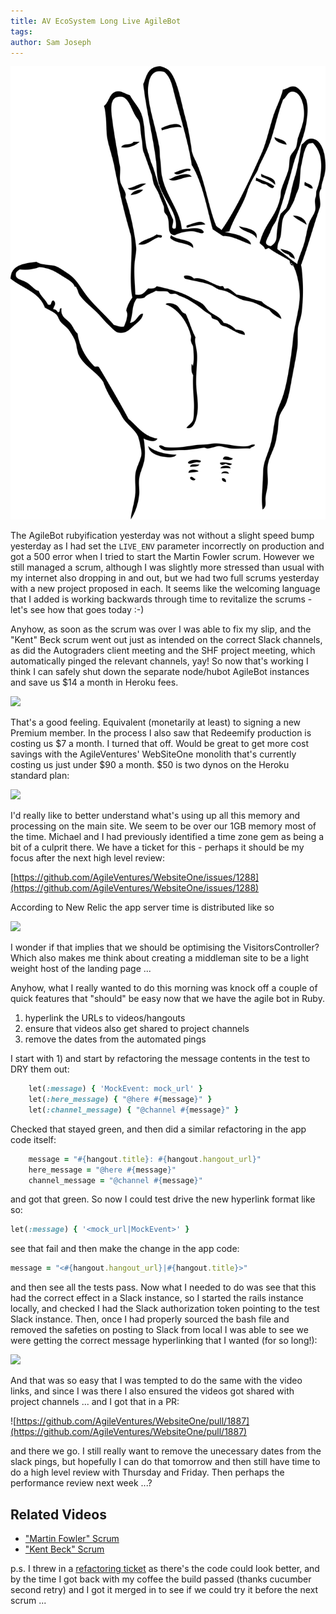 ```yaml
---
title: AV EcoSystem Long Live AgileBot
tags: 
author: Sam Joseph
---
```


![live long and prosper](../images/live_long_and_prosper.png)

The AgileBot rubyification yesterday was not without a slight speed bump yesterday as I had set the `LIVE_ENV` parameter incorrectly on production and got a 500 error when I tried to start the Martin Fowler scrum.  However we still managed a scrum, although I was slightly more stressed than usual with my internet also dropping in and out, but we had two full scrums yesterday with a new project proposed in each.  It seems like the welcoming language that I added is working backwards through time to revitalize the scrums - let's see how that goes today :-)

Anyhow, as soon as the scrum was over I was able to fix my slip, and the "Kent" Beck scrum went out just as intended on the correct Slack channels, as did the Autograders client meeting and the SHF project meeting, which automatically pinged the relevant channels, yay!  So now that's working I think I can safely shut down the separate node/hubot AgileBot instances and save us $14 a month in Heroku fees.

![](https://dl.dropbox.com/s/0f1hjompo116pzr/Screenshot%202017-10-10%2009.53.44.png?dl=1)

That's a good feeling.  Equivalent (monetarily at least) to signing a new Premium member.   In the process I also saw that Redeemify production is costing us $7 a month.  I turned that off.  Would be great to get more cost savings with the AgileVentures' WebSiteOne monolith that's currently costing us just under $90 a month.  $50 is two dynos on the Heroku standard plan:

![](https://dl.dropbox.com/s/ornq35b2xudjt05/Screenshot%202017-10-10%2009.57.56.png?dl=1)

I'd really like to better understand what's using up all this memory and processing on the main site.  We seem to be over our 1GB memory most of the time.  Michael and I had previously identified a time zone gem as being a bit of a culprit there.  We have a ticket for this - perhaps it should be my focus after the next high level review:

[https://github.com/AgileVentures/WebsiteOne/issues/1288](https://github.com/AgileVentures/WebsiteOne/issues/1288)

According to New Relic the app server time is distributed like so

![](https://dl.dropbox.com/s/br0mx5p34sxm12j/Screenshot%202017-10-10%2010.02.28.png?dl=0)

I wonder if that implies that we should be optimising the VisitorsController?  Which also makes me think about creating a middleman site to be a light weight host of the landing page ...

Anyhow, what I really wanted to do this morning was knock off a couple of quick features that "should" be easy now that we have the agile bot in Ruby.  

1. hyperlink the URLs to videos/hangouts  
2. ensure that videos also get shared to project channels  
3. remove the dates from the automated pings  

I start with 1) and start by refactoring the message contents in the test to DRY them out:

```rb
    let(:message) { 'MockEvent: mock_url' }
    let(:here_message) { "@here #{message}" }
    let(:channel_message) { "@channel #{message}" }
```

Checked that stayed green, and then did a similar refactoring in the app code itself:

```rb
    message = "#{hangout.title}: #{hangout.hangout_url}"
    here_message = "@here #{message}"
    channel_message = "@channel #{message}"
```

and got that green.  So now I could test drive the new hyperlink format like so:

```rb
let(:message) { '<mock_url|MockEvent>' }
```
see that fail and then make the change in the app code:

```rb
message = "<#{hangout.hangout_url}|#{hangout.title}>"
```

and then see all the tests pass.  Now what I needed to do was see that this had the correct effect in a Slack instance, so I started the rails instance locally, and checked I had the Slack authorization token pointing to the test Slack instance.  Then, once I had properly sourced the bash file and removed the safeties on posting to Slack from local I was able to see we were getting the correct message hyperlinking that I wanted (for so long!):

![](https://dl.dropbox.com/s/a3k1yxm570u6s63/Screenshot%202017-10-10%2010.29.07.png?dl=0)

And that was so easy that I was tempted to do the same with the video links, and since I was there I also ensured the videos got shared with project channels ... and I got that in a PR:

![https://github.com/AgileVentures/WebsiteOne/pull/1887](https://github.com/AgileVentures/WebsiteOne/pull/1887)

and there we go.  I still really want to remove the unecessary dates from the slack pings, but hopefully I can do that tomorrow and then still have time to do a high level review with Thursday and Friday.  Then perhaps the performance review next week ...?

## Related Videos

* ["Martin Fowler" Scrum](https://youtu.be/6lpTEsVnK5Y)
* ["Kent Beck" Scrum](https://youtu.be/vHDRXgGsSiM)

p.s. I threw in a [refactoring ticket](https://github.com/AgileVentures/WebsiteOne/issues/1888) as there's the code could look better, and by the time I got back with my coffee the build passed (thanks cucumber second retry) and I got it merged in to see if we could try it before the next scrum ...


